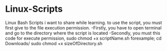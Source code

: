 # Linux-Scripts
Linux Bash Scripts i want to share while learning.
to use the script, you must first give to the file execution permission.
-Firstly, you have to open terminal and go to the directory where the script is located 
-Secondly, you must this code for execute permission, sudo chmod +x scriptName.sh
forexample;
  cd Downloads/
  sudo chmod +x sizeOfDirectory.sh

